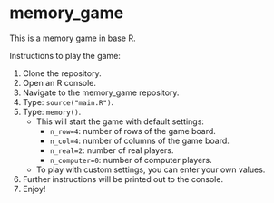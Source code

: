 # memory_game

This is a memory game in base R.

Instructions to play the game:

1. Clone the repository.
2. Open an R console.
3. Navigate to the memory_game repository.
4. Type: `source("main.R")`.
5. Type: `memory()`.
   - This will start the game with default settings:
     - `n_row=4`: number of rows of the game board.
     - `n_col=4`: number of columns of the game board.
     - `n_real=2`: number of real players.
     - `n_computer=0`: number of computer players.
   - To play with custom settings, you can enter your own values.
6. Further instructions will be printed out to the console.
7. Enjoy!
